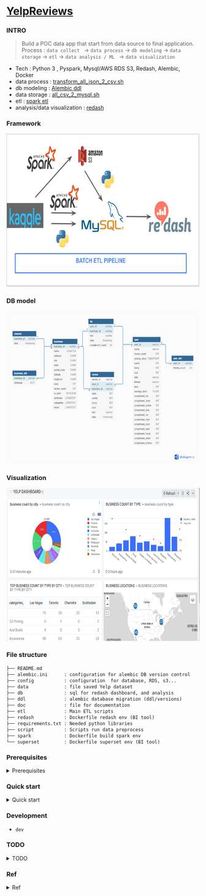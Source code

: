 # [YelpReviews](https://www.kaggle.com/yelp-dataset/yelp-dataset)

### INTRO 
> Build a POC data app that start from data source to final application.
Process : `data collect ` -> `data process` -> `db modeling` -> `data storage` -> `etl` -> `data analysis / ML ` -> `data visualization` 

* Tech : Python 3 , Pyspark, Mysql/AWS RDS S3, Redash, Alembic, Docker 
* data process  : [transform_all_json_2_csv.sh](https://github.com/yennanliu/YelpReviews/blob/master/script/transform_all_json_2_csv.sh)
* db modeling  : [Alembic ddl](https://github.com/yennanliu/YelpReviews/tree/master/ddl)
* data storage : [all_csv_2_mysql.sh](https://github.com/yennanliu/YelpReviews/blob/master/script/all_csv_2_mysql.sh)
* etl  : [spark etl](https://github.com/yennanliu/YelpReviews/tree/master/etl)
* analysis/data visualization  : [redash](https://app.redash.io/yen_dev/public/dashboards/xpfG9wKgb9qEcMHlGiSpjhFn8dCZuun8XbCN52GN)

### Framework
<img src ="https://github.com/yennanliu/YelpReviews/blob/master/doc/framework.png" width="800" height="400">

### DB model 
<img src ="https://github.com/yennanliu/YelpReviews/blob/master/doc/db_model.png" width="800" height="400">

### Visualization  
<img src ="https://github.com/yennanliu/YelpReviews/blob/master/doc/dash.png" width="800" height="400">


### File structure 

```
├── README.md
├── alembic.ini      : configuration for alembic DB version control
├── config           : configuration  for database, RDS, s3...
├── data             : file saved Yelp dataset
├── db               : sql for redash dashboard, and analysis 
├── ddl              : alembic database migration (ddl/versions)
├── doc              : file for documentation 
├── etl              : Main ETL scripts 
├── redash           : Dockerfile redash env (BI tool)
├── requirements.txt : Needed python libraries 
├── script           : Scripts run data preprocess 
├── spark            : Dockerfile build spark env 
└── superset         : Dockerfile superset env (BI tool)

```


### Prerequisites
<details>
<summary>Prerequisites</summary>

1. Fork the repo :  `git clone https://github.com/yennanliu/YelpReviews.git`
2. Download [Kaggle dataset](https://www.kaggle.com/yelp-dataset/yelp-dataset) and and save at [data file](https://github.com/yennanliu/YelpReviews/tree/master/data)
3. Download/launch mysql server local, and create a database `yelp` (for development)
4. Set up AWS RDS mysql database (for prodution, `optional`)
5. Modify [mysql db config](https://github.com/yennanliu/YelpReviews/blob/master/config/mysql.config) with yours 
6. Modify [RDS mysql db config](https://github.com/yennanliu/YelpReviews/blob/master/config/mysql_rds.config) with yours  (`optional`)
7. Modify DB connection (e.g. `sqlalchemy.url = <your_mysql_url>`)in [alembic.ini](https://github.com/yennanliu/YelpReviews/blob/master/alembic.ini) with yours 
</details>

### Quick start
<details>
<summary>Quick start</summary>

```bash
# STEP 0) install libraries 
$ cd ~ && cd YelpReviews && git install -r requirements.txt 
# STEP 1) db migration 
$ alembic init --template generic ddl &&  alembic upgrade head  # downgrade : $ alembic downgrade -1 
# STEP 2) data preprocess 
$ bash script/transform_all_json_2_csv.sh  # json to csv 
# csv -> mysql 
$ bash script/all_csv_2_mysql.sh
# STEP 3) spark etl
$ docker build spark/. -t spark_env 
$ bash etl/run_etl_digest_business.sh
```
</details>

### Development
- `dev` 

### TODO 

<details>
<summary>TODO</summary>
1. Add tests 
2. Dockerize all end to end applications (can run all functionalities offline)
3. Tune spark code raise IO efficiency
</details> 

### Ref
<details>
<summary>Ref</summary>

- Yelp dataset 
	- https://www.kaggle.com/yelp-dataset/yelp-dataset
	- https://www.yelp.com/dataset/documentation/main
	- https://github.com/Yelp/dataset-examples
- Superset connect to s3 transformed athena
	- https://dev.classmethod.jp/cloud/aws/query-and-visualize-data-from-amazon-athena-with-superset/
	- https://medium.com/payscale-tech/how-to-get-apache-superset-to-connect-to-athena-6d9b56bec7fb
- alembic mysql migration 
	 - https://michaelheap.com/alembic-python-migrations-quick-start/
- Redash docker
	- https://github.com/kakakakakku/redash-hands-on
- ML : Yelp review star prediction 
	 - https://github.com/ahegel/yelp-dataset/blob/master/Predicting%20Star%20Ratings.ipynb
</details>